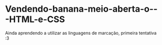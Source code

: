 # Vendendo-banana-meio-aberta-o---HTML-e-CSS
Ainda aprendendo a utilizar as linguagens de marcação, primeira tentativa :3
